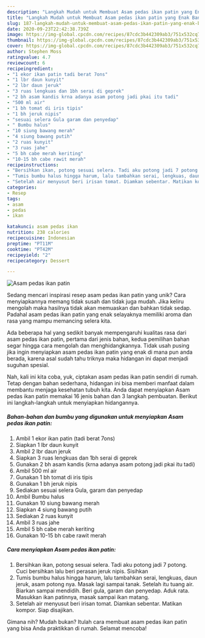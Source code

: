 ```yaml
---
description: "Langkah Mudah untuk Membuat Asam pedas ikan patin yang Enak Banget"
title: "Langkah Mudah untuk Membuat Asam pedas ikan patin yang Enak Banget"
slug: 187-langkah-mudah-untuk-membuat-asam-pedas-ikan-patin-yang-enak-banget
date: 2020-09-23T22:42:38.739Z
image: https://img-global.cpcdn.com/recipes/87cdc3b442309ab3/751x532cq70/asam-pedas-ikan-patin-foto-resep-utama.jpg
thumbnail: https://img-global.cpcdn.com/recipes/87cdc3b442309ab3/751x532cq70/asam-pedas-ikan-patin-foto-resep-utama.jpg
cover: https://img-global.cpcdn.com/recipes/87cdc3b442309ab3/751x532cq70/asam-pedas-ikan-patin-foto-resep-utama.jpg
author: Stephen Moss
ratingvalue: 4.7
reviewcount: 6
recipeingredient:
- "1 ekor ikan patin tadi berat 7ons"
- "1 lbr daun kunyit"
- "2 lbr daun jeruk"
- "3 ruas lengkuas dan 1bh serai di geprek"
- "2 bh asam kandis krna adanya asam potong jadi pkai itu tadi"
- "500 ml air"
- "1 bh tomat di iris tipis"
- "1 bh jeruk nipis"
- "sesuai selera Gula garam dan penyedap"
- " Bumbu halus"
- "10 siung bawang merah"
- "4 siung bawang putih"
- "2 ruas kunyit"
- "3 ruas jahe"
- "5 bh cabe merah keriting"
- "10-15 bh cabe rawit merah"
recipeinstructions:
- "Bersihkan ikan, potong sesuai selera. Tadi aku potong jadi 7 potong. Cuci bersihkan lalu beri perasan jeruk nipis. Sisihkan"
- "Tumis bumbu halus hingga harum, lalu tambahkan serai, lengkuas, daun jeruk, asam potong nya. Masak lagi sampai tanak. Setelah itu tuang air. Biarkan sampai mendidih. Beri gula, garam dan penyedap. Aduk rata. Masukkan ikan patinnya, masak sampai ikan matang."
- "Setelah air menyusut beri irisan tomat. Diamkan sebentar. Matikan kompor. Siap disajikan."
categories:
- Resep
tags:
- asam
- pedas
- ikan

katakunci: asam pedas ikan 
nutrition: 238 calories
recipecuisine: Indonesian
preptime: "PT11M"
cooktime: "PT42M"
recipeyield: "2"
recipecategory: Dessert

---
```



![Asam pedas ikan patin](https://img-global.cpcdn.com/recipes/87cdc3b442309ab3/751x532cq70/asam-pedas-ikan-patin-foto-resep-utama.jpg)

Sedang mencari inspirasi resep asam pedas ikan patin yang unik? Cara menyiapkannya memang tidak susah dan tidak juga mudah. Jika keliru mengolah maka hasilnya tidak akan memuaskan dan bahkan tidak sedap. Padahal asam pedas ikan patin yang enak selayaknya memiliki aroma dan rasa yang mampu memancing selera kita.



Ada beberapa hal yang sedikit banyak mempengaruhi kualitas rasa dari asam pedas ikan patin, pertama dari jenis bahan, kedua pemilihan bahan segar hingga cara mengolah dan menghidangkannya. Tidak usah pusing jika ingin menyiapkan asam pedas ikan patin yang enak di mana pun anda berada, karena asal sudah tahu triknya maka hidangan ini dapat menjadi suguhan spesial.


Nah, kali ini kita coba, yuk, ciptakan asam pedas ikan patin sendiri di rumah. Tetap dengan bahan sederhana, hidangan ini bisa memberi manfaat dalam membantu menjaga kesehatan tubuh kita. Anda dapat menyiapkan Asam pedas ikan patin memakai 16 jenis bahan dan 3 langkah pembuatan. Berikut ini langkah-langkah untuk menyiapkan hidangannya.

<!--inarticleads1-->

##### Bahan-bahan dan bumbu yang digunakan untuk menyiapkan Asam pedas ikan patin:

1. Ambil 1 ekor ikan patin (tadi berat 7ons)
1. Siapkan 1 lbr daun kunyit
1. Ambil 2 lbr daun jeruk
1. Siapkan 3 ruas lengkuas dan 1bh serai di geprek
1. Gunakan 2 bh asam kandis (krna adanya asam potong jadi pkai itu tadi)
1. Ambil 500 ml air
1. Gunakan 1 bh tomat di iris tipis
1. Gunakan 1 bh jeruk nipis
1. Sediakan sesuai selera Gula, garam dan penyedap
1. Ambil  Bumbu halus
1. Gunakan 10 siung bawang merah
1. Siapkan 4 siung bawang putih
1. Sediakan 2 ruas kunyit
1. Ambil 3 ruas jahe
1. Ambil 5 bh cabe merah keriting
1. Gunakan 10-15 bh cabe rawit merah




<!--inarticleads2-->

##### Cara menyiapkan Asam pedas ikan patin:

1. Bersihkan ikan, potong sesuai selera. Tadi aku potong jadi 7 potong. Cuci bersihkan lalu beri perasan jeruk nipis. Sisihkan
1. Tumis bumbu halus hingga harum, lalu tambahkan serai, lengkuas, daun jeruk, asam potong nya. Masak lagi sampai tanak. Setelah itu tuang air. Biarkan sampai mendidih. Beri gula, garam dan penyedap. Aduk rata. Masukkan ikan patinnya, masak sampai ikan matang.
1. Setelah air menyusut beri irisan tomat. Diamkan sebentar. Matikan kompor. Siap disajikan.




Gimana nih? Mudah bukan? Itulah cara membuat asam pedas ikan patin yang bisa Anda praktikkan di rumah. Selamat mencoba!
